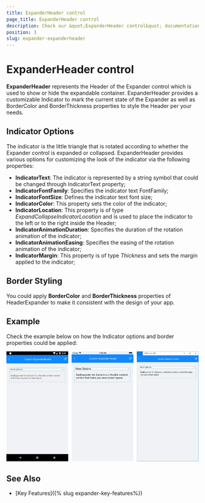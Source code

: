 ```yaml
---
title: ExpanderHeader control
page_title: ExpanderHeader control
description: Check our &quot;ExpanderHeader control&quot; documentation article for Telerik Expander for Xamarin control.
position: 3
slug: expander-expanderheader
---
```


# ExpanderHeader control

**ExpanderHeader** represents the Header of the Expander control which is used to show or hide the expandable container. ExpanderHeader provides a customizable Indicator to mark the current state of the Expander as well as BorderColor and BorderThickness properties to style the Header per your needs.

## Indicator Options

The indicator is the little triangle that is rotated according to whether the Expander control is expanded or collapsed. ExpanderHeader provides various options for customizing the look of the indicator via the following properties:

* **IndicatorText**: The indicator is represented by a string symbol that could be changed through IndicatorText property;
* **IndicatorFontFamily**: Specifies the indicator text FontFamily;
* **IndicatorFontSize**: Defines the indicator text font size;
* **IndicatorColor**: This property sets the color of the indicator;
* **IndicatorLocation**: This property is of type *ExpandCollapseIndicatorLocation* and is used to place the indicator to the left or to the right inside the Header;
* **IndicatorAnimationDuration**: Specifies the duration of the rotation animation of the indicator;
* **IndicatorAnimationEasing**: Specifies the easing of the rotation animation of the indicator;
* **IndicatorMargin**: This property is of type *Thickness* and sets the margin applied to the indicator;

## Border Styling

You could apply **BorderColor** and **BorderThickness** properties of HeaderExpander to make it consistent with the design of your app. 

## Example

Check the example below on how the Indicator options and border properties could be applied:

<snippet id='expander-features-expanderheader'/>


![RadExpander Custom Header](images/expander_expanderheader.png)

## See Also

- [Key Features]({% slug expander-key-features%})
